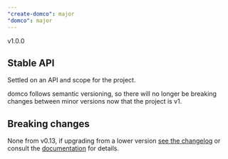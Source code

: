 ```yaml
---
"create-domco": major
"domco": major
---
```


v1.0.0

## Stable API

Settled on an API and scope for the project.

domco follows semantic versioning, so there will no longer be breaking changes between minor versions now that the project is v1.

## Breaking changes

None from v0.13, if upgrading from a lower version [see the changelog](https://github.com/rossrobino/domco/blob/main/packages/domco/CHANGELOG.md) or consult the [documentation](https://domco.robino.dev) for details.
